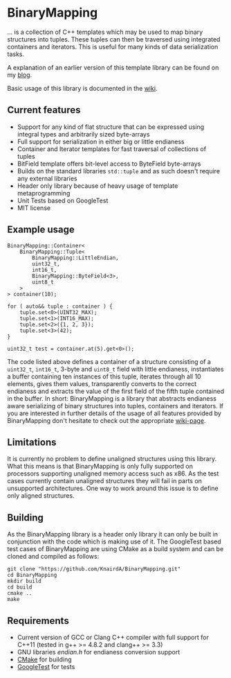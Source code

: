 # BinaryMapping

... is a collection of C++ templates which may be used to map binary structures into tuples. These tuples can then be traversed using integrated containers and iterators. This is useful for many kinds of data serialization tasks.

A explanation of an earlier version of this template library can be found on my [blog](http://blog.kummerlaender.eu/artikel/mapping-binary-structures-as-tuples-using-template-metaprogramming).

Basic usage of this library is documented in the [wiki](https://github.com/KnairdA/BinaryMapping/wiki/Basic-Usage).

## Current features

- Support for any kind of flat structure that can be expressed using integral types and arbitrarily sized byte-arrays
- Full support for serialization in either big or little endianess
- Container and Iterator templates for fast traversal of collections of tuples
- BitField template offers bit-level access to ByteField byte-arrays
- Builds on the standard libraries `std::tuple` and as such doesn't require any external libraries
- Header only library because of heavy usage of template metaprogramming
- Unit Tests based on GoogleTest
- MIT license

## Example usage

```
BinaryMapping::Container<
	BinaryMapping::Tuple<
		BinaryMapping::LittleEndian,
		uint32_t,
		int16_t,
		BinaryMapping::ByteField<3>,
		uint8_t
	>
> container(10);

for ( auto&& tuple : container ) {
	tuple.set<0>(UINT32_MAX);
	tuple.set<1>(INT16_MAX);
	tuple.set<2>({1, 2, 3});
	tuple.set<3>(42);
}

uint32_t test = container.at(5).get<0>();
```

The code listed above defines a container of a structure consisting of a `uint32_t`, `int16_t`, 3-byte and `uint8_t` field with little endianess, instantiates a buffer containing ten instances of this tuple, iterates through all 10 elements, gives them values, transparently converts to the correct endianess and extracts the value of the first field of the fifth tuple contained in the buffer.
In short: BinaryMapping is a library that abstracts endianess aware serializing of binary structures into tuples, containers and iterators.
If you are interested in further details of the usage of all features provided by BinaryMapping don't hesitate to check out the appropriate [wiki-page](https://github.com/KnairdA/BinaryMapping/wiki/Basic-Usage).

## Limitations

It is currently no problem to define unaligned structures using this library. What this means is that BinaryMapping is only fully supported on processors supporting unaligned memory access such as x86. As the test cases currently contain unaligned structures they will fail in parts on unsupported architectures. One way to work around this issue is to define only aligned structures.

## Building

As the BinaryMapping library is a header only library it can only be built in conjunction with the code which is making use of it.
The GoogleTest based test cases of BinaryMapping are using CMake as a build system and can be cloned and compiled as follows:

```
git clone "https://github.com/KnairdA/BinaryMapping.git"
cd BinaryMapping
mkdir build
cd build
cmake ..
make
```

## Requirements

- Current version of GCC or Clang C++ compiler with full support for C++11 (tested in g++ >= 4.8.2 and clang++ >= 3.3)
- GNU libraries _endian.h_ for endianess conversion support
- [CMake](http://www.cmake.org/) for building
- [GoogleTest](http://code.google.com/p/googletest/) for tests
